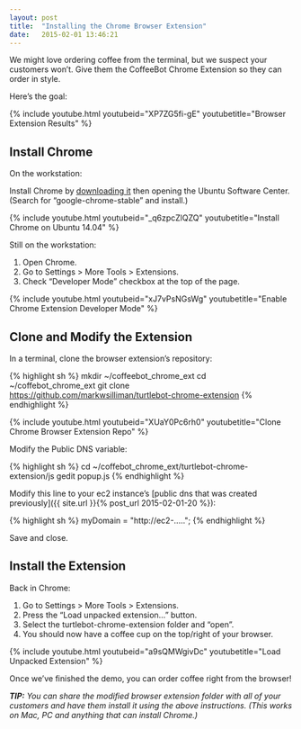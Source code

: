 ```yaml
---
layout: post
title:  "Installing the Chrome Browser Extension"
date:   2015-02-01 13:46:21
---
```


We might love ordering coffee from the terminal, but we suspect your customers won’t. Give them the CoffeeBot Chrome Extension so they can order in style.

Here’s the goal:

{% include youtube.html youtubeid="XP7ZG5fi-gE" youtubetitle="Browser Extension Results" %}

## Install Chrome

On the workstation:

Install Chrome by [downloading it](http://www.google.com/chrome/) then opening the Ubuntu Software Center. (Search for “google-chrome-stable” and install.)

{% include youtube.html youtubeid="_q6zpcZlQZQ" youtubetitle="Install Chrome on Ubuntu 14.04" %}

Still on the workstation:

1. Open Chrome.
2. Go to Settings > More Tools > Extensions.
3. Check “Developer Mode” checkbox at the top of the page.

{% include youtube.html youtubeid="xJ7vPsNGsWg" youtubetitle="Enable Chrome Extension Developer Mode" %}

## Clone and Modify the Extension

In a terminal, clone the browser extension’s repository:

{% highlight sh %}
mkdir ~/coffeebot_chrome_ext
cd ~/coffebot_chrome_ext
git clone https://github.com/markwsilliman/turtlebot-chrome-extension
{% endhighlight %}

{% include youtube.html youtubeid="XUaY0Pc6rh0" youtubetitle="Clone Chrome Browser Extension Repo" %}

Modify the Public DNS variable:

{% highlight sh %}
cd ~/coffebot_chrome_ext/turtlebot-chrome-extension/js
gedit popup.js
{% endhighlight %}

Modify this line to your ec2 instance’s [public dns that was created previously]({{ site.url }}{% post_url 2015-02-01-20 %}):

{% highlight sh %}
myDomain = "http://ec2-.....";
{% endhighlight %}

Save and close.

## Install the Extension

Back in Chrome:

1. Go to Settings > More Tools > Extensions.
2. Press the “Load unpacked extension…” button.
3. Select the turtlebot-chrome-extension folder and “open”.
4. You should now have a coffee cup on the top/right of your browser.

{% include youtube.html youtubeid="a9sQMWgivDc" youtubetitle="Load Unpacked Extension" %}

Once we’ve finished the demo, you can order coffee right from the browser!

***TIP:** You can share the modified browser extension folder with all of your customers and have them install it using the above instructions. (This works on Mac, PC and anything that can install Chrome.)*

